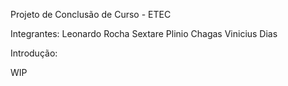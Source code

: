 Projeto de Conclusão de Curso - ETEC

Integrantes:
Leonardo Rocha Sextare
Plinio Chagas
Vinicius Dias

Introdução:

WIP
